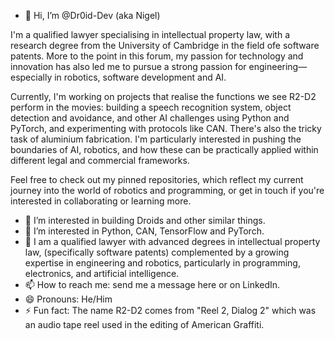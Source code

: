 - 👋 Hi, I’m @Dr0id-Dev (aka Nigel)

I'm a qualified lawyer specialising in intellectual property law, with a research degree from the University of Cambridge in the field ofe software patents. More to the point in this forum, my passion for technology and innovation has also led me to pursue a strong passion for engineering—especially in robotics, software development and AI.

Currently,  I'm working on projects that realise the functions we see R2-D2 perform in the movies: building a speech recognition system, object detection and avoidance, and other AI challenges using Python and PyTorch, and experimenting with protocols like CAN. There's also the tricky task of aluminium fabrication. I'm particularly interested in pushing the boundaries of AI, robotics, and how these can be practically applied within different legal and commercial frameworks.

Feel free to check out my pinned repositories, which reflect my current journey into the world of robotics and programming, or get in touch if you're interested in collaborating or learning more.

- 👀 I’m interested in building Droids and other similar things.
- 🌱 I’m interested in Python, CAN, TensorFlow and PyTorch. 
- 👀 I am a qualified lawyer with advanced degrees in intellectual property law, (specifically software patents) complemented by a growing expertise in engineering and robotics, particularly in programming, electronics, and artificial intelligence.
- 📫 How to reach me: send me a message here or on LinkedIn.
- 😄 Pronouns: He/Him
- ⚡ Fun fact: The name R2-D2 comes from "Reel 2, Dialog 2" which was an audio tape reel used in the editing of American Graffiti. 

<!---
Dr0id-Dev/Dr0id-Dev is a ✨ special ✨ repository because its `README.md` (this file) appears on your GitHub profile.
You can click the Preview link to take a look at your changes.
--->
